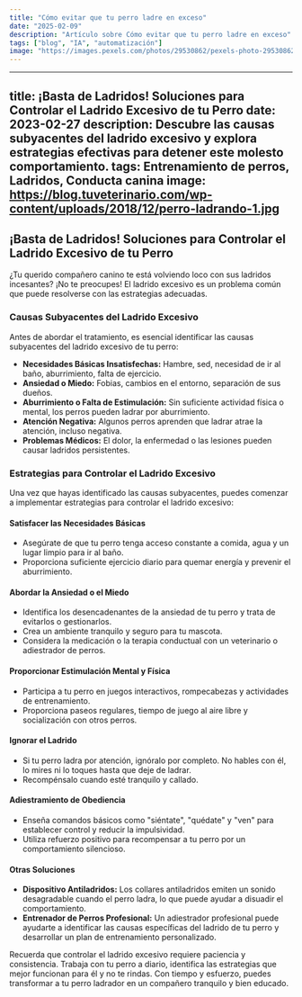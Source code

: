 ```yaml
---
title: "Cómo evitar que tu perro ladre en exceso"
date: "2025-02-09"
description: "Artículo sobre Cómo evitar que tu perro ladre en exceso"
tags: ["blog", "IA", "automatización"]
image: "https://images.pexels.com/photos/29530862/pexels-photo-29530862.jpeg?auto=compress&cs=tinysrgb&h=350"
---
```


---
title: ¡Basta de Ladridos! Soluciones para Controlar el Ladrido Excesivo de tu Perro
date: 2023-02-27
description: Descubre las causas subyacentes del ladrido excesivo y explora estrategias efectivas para detener este molesto comportamiento.
tags: Entrenamiento de perros, Ladridos, Conducta canina
image: https://blog.tuveterinario.com/wp-content/uploads/2018/12/perro-ladrando-1.jpg
---

## ¡Basta de Ladridos! Soluciones para Controlar el Ladrido Excesivo de tu Perro

¿Tu querido compañero canino te está volviendo loco con sus ladridos incesantes? ¡No te preocupes! El ladrido excesivo es un problema común que puede resolverse con las estrategias adecuadas.

### Causas Subyacentes del Ladrido Excesivo

Antes de abordar el tratamiento, es esencial identificar las causas subyacentes del ladrido excesivo de tu perro:

- **Necesidades Básicas Insatisfechas:** Hambre, sed, necesidad de ir al baño, aburrimiento, falta de ejercicio.
- **Ansiedad o Miedo:** Fobias, cambios en el entorno, separación de sus dueños.
- **Aburrimiento o Falta de Estimulación:** Sin suficiente actividad física o mental, los perros pueden ladrar por aburrimiento.
- **Atención Negativa:** Algunos perros aprenden que ladrar atrae la atención, incluso negativa.
- **Problemas Médicos:** El dolor, la enfermedad o las lesiones pueden causar ladridos persistentes.

### Estrategias para Controlar el Ladrido Excesivo

Una vez que hayas identificado las causas subyacentes, puedes comenzar a implementar estrategias para controlar el ladrido excesivo:

#### Satisfacer las Necesidades Básicas

* Asegúrate de que tu perro tenga acceso constante a comida, agua y un lugar limpio para ir al baño.
* Proporciona suficiente ejercicio diario para quemar energía y prevenir el aburrimiento.

#### Abordar la Ansiedad o el Miedo

* Identifica los desencadenantes de la ansiedad de tu perro y trata de evitarlos o gestionarlos.
* Crea un ambiente tranquilo y seguro para tu mascota.
* Considera la medicación o la terapia conductual con un veterinario o adiestrador de perros.

#### Proporcionar Estimulación Mental y Física

* Participa a tu perro en juegos interactivos, rompecabezas y actividades de entrenamiento.
* Proporciona paseos regulares, tiempo de juego al aire libre y socialización con otros perros.

#### Ignorar el Ladrido

* Si tu perro ladra por atención, ignóralo por completo. No hables con él, lo mires ni lo toques hasta que deje de ladrar.
* Recompénsalo cuando esté tranquilo y callado.

#### Adiestramiento de Obediencia

* Enseña comandos básicos como "siéntate", "quédate" y "ven" para establecer control y reducir la impulsividad.
* Utiliza refuerzo positivo para recompensar a tu perro por un comportamiento silencioso.

#### Otras Soluciones

* **Dispositivo Antiladridos:** Los collares antiladridos emiten un sonido desagradable cuando el perro ladra, lo que puede ayudar a disuadir el comportamiento.
* **Entrenador de Perros Profesional:** Un adiestrador profesional puede ayudarte a identificar las causas específicas del ladrido de tu perro y desarrollar un plan de entrenamiento personalizado.

Recuerda que controlar el ladrido excesivo requiere paciencia y consistencia. Trabaja con tu perro a diario, identifica las estrategias que mejor funcionan para él y no te rindas. Con tiempo y esfuerzo, puedes transformar a tu perro ladrador en un compañero tranquilo y bien educado.